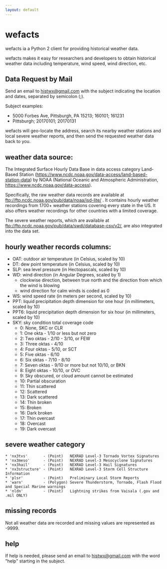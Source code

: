```yaml
---
layout: default
---
```


<!-- Text can be **bold**, _italic_, or ~~strikethrough~~. -->

<!-- [Link to another page](another-page). -->

<!-- There should be whitespace between paragraphs. -->

<!-- There should be whitespace between paragraphs. We recommend including a README, or a file with information about your project. -->

# [](#header-1)wefacts

wefacts ia a Python 2 client for providing historical weather data.

wefacts makes it easy for researchers and developers to obtain historical weather data
including temperature, wind speed, wind direction, etc.


## Data Request by Mail

Send an email to histwx@gmail.com with the subject indicating the location and dates, separated by semicolon (;).  

Subject examples:

* 5000 Forbes Ave, Pittsburgh, PA 15213; 160101; 161231
* Pittsburgh; 20170101; 20170131

wefacts will geo-locate the address, search its nearby weather stations and local severe weather reports, and then send the requested weather data back to you. 

## weather data source:
The Integrated Surface Hourly Data Base
in data access category Land-Based Station (https://www.ncdc.noaa.gov/data-access/land-based-station-data)
by NOAA (National Oceanic and Atmospheric Administration, https://www.ncdc.noaa.gov/data-access).

Specifically, the raw weather data records are available at ftp://ftp.ncdc.noaa.gov/pub/data/noaa/isd-lite/ .
It contains hourly weather recordings from 1700+ weather stations covering every state in the US.
It also offers weather recordings for other countries with a limited coverage.

The severe weather reports, which are available at ftp://ftp.ncdc.noaa.gov/pub/data/swdi/database-csv/v2/,
are also integrated into the data set.

## hourly weather records columns:
- OAT: outdoor air temperature (in Celsius, scaled by 10)
- DT: dew point temperature (in Celsius, scaled by 10)
- SLP: sea level pressure (in Hectopascals, scaled by 10)
- WD: wind direction (in Angular Degrees, scaled by 1)
    * clockwise direction, between true north and the direction from which the wind is blowing
    * wind direction for calm winds is coded as 0
- WS: wind speed rate (in meters per second, scaled by 10)
- PPT: liquid precipitation depth dimension for one hour (in millimeters, scaled by 10)
- PPT6: liquid precipitation depth dimension for six hour (in millimeters, scaled by 10)
- SKY: sky condition total coverage code
    * 0: None, SKC or CLR
    * 1: One okta - 1/10 or less but not zero
    * 2: Two oktas - 2/10 - 3/10, or FEW
    * 3: Three oktas - 4/10
    * 4: Four oktas - 5/10, or SCT
    * 5: Five oktas - 6/10
    * 6: Six oktas - 7/10 - 8/10
    * 7: Seven oktas - 9/10 or more but not 10/10, or BKN
    * 8: Eight oktas - 10/10, or OVC
    * 9: Sky obscured, or cloud amount cannot be estimated
    * 10: Partial obscuration
    * 11: Thin scattered
    * 12: Scattered
    * 13: Dark scattered
    * 14: Thin broken
    * 15: Broken
    * 16: Dark broken
    * 17: Thin overcast
    * 18: Overcast
    * 19: Dark overcast

## severe weather category
    * 'nx3tvs'       - (Point)   NEXRAD Level-3 Tornado Vortex Signatures
    * 'nx3meso'      - (Point)   NEXRAD Level-3 Mesocyclone Signatures
    * 'nx3hail'      - (Point)   NEXRAD Level-3 Hail Signatures
    * 'nx3structure' - (Point)   NEXRAD Level-3 Storm Cell Structure Information
    * 'plsr'         - (Point)   Preliminary Local Storm Reports
    * 'warn'         - (Polygon) Severe Thunderstorm, Tornado, Flash Flood and Special Marine warnings
    * 'nldn'         - (Point)   Lightning strikes from Vaisala (.gov and .mil ONLY)

## missing records

Not all weather data are recorded and missing values are represented as -9999.

## help

If help is needed, please send an email to histwx@gmail.com with the word "help" starting in the subject.